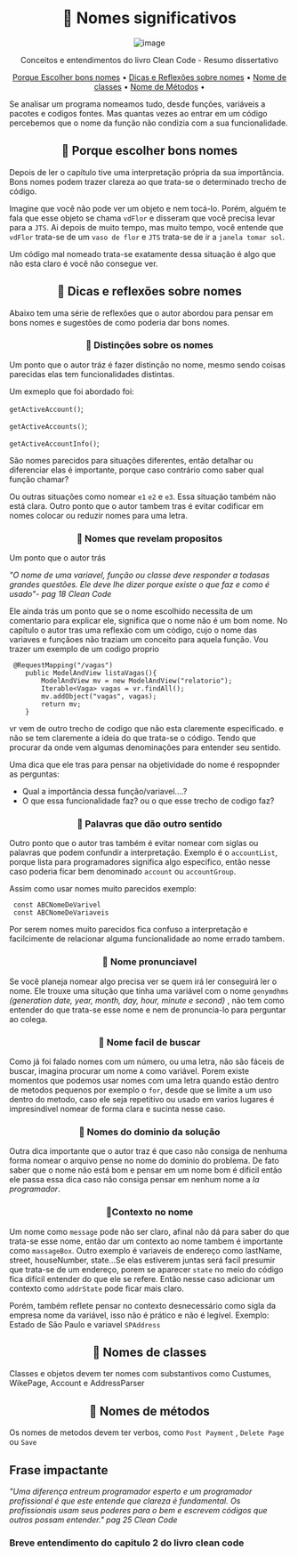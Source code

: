 <h1 align="center"> 🎡 Nomes significativos</h1>

<div align="center">

   ![image](https://user-images.githubusercontent.com/64383080/161648241-61c6f926-f548-412a-a3c8-743c91229758.png)

   Conceitos e entendimentos do livro Clean Code - Resumo dissertativo 

</div>


 
<p align="center">
 <a href="#">Porque Escolher bons nomes</a> •
 <a href="#">Dicas e Reflexões sobre nomes</a> • 
 <a href="#">Nome de classes</a> • 
 <a href="#">Nome de Métodos</a> • 
</p>

Se analisar um programa nomeamos tudo, desde funções, variáveis a pacotes e codigos fontes. Mas quantas vezes ao entrar em um código percebemos que o nome da função não condizia com a sua funcionalidade.

<h2 align="center"> 🔹 Porque escolher bons nomes</h2>

Depois de ler o capítulo tive uma interpretação própria da sua importância. Bons nomes podem trazer clareza ao que trata-se o determinado trecho de código. 

Imagine que você não pode ver um objeto e nem tocá-lo. Porém, alguém te fala que esse objeto se chama `vdFlor` e disseram que você precisa levar para a `JTS`. Ai depois de muito tempo, mas muito tempo, você entende que `vdFlor` trata-se de um `vaso de flor` e `JTS` trata-se de ir a `janela tomar sol`.

Um código mal nomeado trata-se exatamente dessa situação é algo que não esta claro é você não consegue ver.




<h2 align="center"> 🔹  Dicas e reflexões sobre nomes</h2>

Abaixo tem uma série de reflexões que o autor abordou para pensar em bons nomes e sugestões de como poderia dar bons nomes.

<h3 align="center"> 🔸  Distinções sobre os nomes</h3>
 Um ponto que o autor tráz é fazer distinção no nome, mesmo sendo coisas parecidas elas tem funcionalidades distintas.

 Um exmeplo que foi abordado foi:

 `getActiveAccount()`;

 `getActiveAccounts()`;

 `getActiveAccountInfo()`;

São nomes parecidos para situações diferentes, então detalhar ou diferenciar elas é importante, porque caso contrário como saber qual função chamar?

Ou outras situações como nomear `e1` `e2` e `e3`. Essa situação também não está clara.
Outro ponto que o autor tambem tras é evitar codificar em nomes colocar ou reduzir nomes para uma letra.

<h3 align="center"> 🔸 Nomes que revelam propositos</h3>

Um ponto que o autor trás 


<p> <i>"O nome de uma variavel, função ou classe deve responder a todasas grandes questões. Ele deve lhe dizer porque existe o que faz e como é usado"- pag 18 Clean Code </i> </p>

Ele ainda trás um ponto que se o nome escolhido necessita de um comentario para explicar ele, significa que o nome não é um bom nome.
No capítulo o autor tras uma reflexão com um código, cujo o nome das variaves e funçãoes não traziam um conceito para aquela função. Vou trazer um exemplo de um codigo proprio 
```
 @RequestMapping("/vagas")
    public ModelAndView listaVagas(){
        ModelAndView mv = new ModelAndView("relatorio");
        Iterable<Vaga> vagas = vr.findAll();
        mv.addObject("vagas", vagas);
        return mv;
    }

```
vr vem de outro trecho de codigo que não esta claremente especificado. 
e não se tem claremente a ideia do que trata-se o código. Tendo que procurar da onde vem algumas denominações para entender seu sentido.

Uma dica que ele tras para pensar na objetividade do nome é respopnder as perguntas:

- Qual a importância dessa função/variavel....?
- O que essa funcionalidade faz? ou o que esse trecho de codigo faz?

<h3 align="center"> 🔸 Palavras que dão outro sentido</h3>

Outro ponto que o autor tras também é evitar nomear com siglas ou palavras que podem confundir a interpretação. Exemplo é o `accountList`, porque lista para programadores significa algo especifico, então nesse caso poderia ficar bem denominado `account` ou `accountGroup`.

Assim como usar nomes muito parecidos exemplo: 

```
 const ABCNomeDeVarivel
 const ABCNomeDeVariaveis
```
Por serem nomes muito parecidos fica confuso a interpretação e facilcimente de relacionar alguma funcionalidade ao nome errado tambem.

<h3 align="center"> 🔸 Nome pronunciavel</h3>

Se você planeja nomear algo precisa ver se quem irá ler conseguirá ler o nome. 
Ele trouxe uma situção que tinha uma variável com o nome `genymdhms` <i> (generation date, year, month, day, hour, minute e second) </i>, não tem como entender do que trata-se esse nome e nem de pronuncia-lo para perguntar ao colega.

<h3 align="center"> 🔸 Nome facil de buscar</h3>

Como já foi falado nomes com um número, ou uma letra, não são fáceis de buscar, imagina procurar um nome `A` como variável. 
Porem existe momentos que podemos usar nomes com uma letra quando estão dentro de metodos pequenos por exemplo o `for`, desde que se limite a um uso dentro do metodo, caso ele seja repetitivo ou usado em varios lugares é impresindivel nomear de forma clara e sucinta nesse caso.

<h3 align="center"> 🔸 Nomes do dominio da solução</h3>

Outra dica importante que o autor traz é que caso não consiga de nenhuma forma nomear o arquivo pense no nome do dominio do problema. De fato saber que o nome não está bom e pensar em um nome bom é dificil então ele passa essa dica caso não consiga pensar em nenhum nome a <i>la programador</i>. 

<h3 align="center"> 🔸Contexto no nome </h3>

Um nome como `message` pode não ser claro, afinal não dá para saber do que trata-se esse nome, então dar um contexto ao nome tambem é importante como `massageBox`. 
Outro exemplo é variaveis de endereço como lastName, street, houseNumber, state...Se elas estiverem juntas será facil presumir que trata-se de um endereço, porem se aparecer `state` no meio do código fica difícil entender do que ele se refere. Então nesse caso adicionar um contexto como `addrState` pode ficar mais claro.

Porém, também reflete pensar no contexto desnecessário como sigla da empresa nome da variável, isso não é prático e não é legível. Exemplo: Estado de São Paulo e variavel `SPAddress`

<h2 align="center"> 🔹  Nomes de classes</h2>

Classes e objetos devem ter nomes com substantivos como Custumes, WikePage, Account e AddressParser 

<h2 align="center" #condicionais > 🔹  Nomes de métodos</h2>

Os nomes de metodos devem ter verbos, como `Post Payment` , `Delete Page` ou `Save`


## Frase impactante 

<i> "Uma diferença entreum programador esperto e um programador profissional é que este entende que clareza é fundamental. Os profissionais usam seus poderes para o bem e escrevem códigos que outros possam entender." pag 25 Clean Code </i>

### Breve entendimento do capitulo 2 do livro clean code

